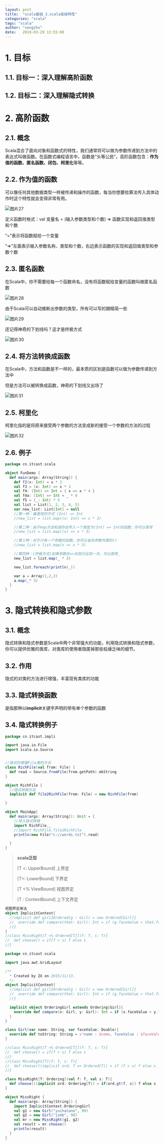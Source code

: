 ```yaml
---
layout: post
title:  "scala基础_3.scala高级特性"
categories: "scala"
tags: "scala"
author: "songzhx"
date:   2019-03-29 13:55:00 
---
```


 

# 1. 目标

## 1.1. 目标一：深入理解高阶函数

## 1.2. 目标二：深入理解隐式转换

# 2. 高阶函数

## 2.1. 概念

Scala混合了面向对象和函数式的特性，我们通常将可以做为参数传递到方法中的表达式叫做函数。在函数式编程语言中，函数是“头等公民”，高阶函数包含：**作为值的函数、匿名函数、闭包、柯里化**等等。

## 2.2. 作为值的函数

可以像任何其他数据类型一样被传递和操作的函数，每当你想要给算法传入具体动作时这个特性就会变得非常有用。

![图片27](https://tva1.sinaimg.cn/large/006y8mN6gy1g6fcyucvmgj30nt06gab7.jpg) 

定义函数时格式：val 变量名 = (输入参数类型和个数) => 函数实现和返回值类型和个数

“=”表示将函数赋给一个变量

“=>”左面表示输入参数名称、类型和个数，右边表示函数的实现和返回值类型和参数个数

## 2.3. 匿名函数

在Scala中，你不需要给每一个函数命名，没有将函数赋给变量的函数叫做匿名函数

![图片28](https://tva1.sinaimg.cn/large/006y8mN6gy1g6fcyuqeamj30nu05raap.jpg)

 

由于Scala可以自动推断出参数的类型，所有可以写的跟精简一些

![图片29](https://tva1.sinaimg.cn/large/006y8mN6gy1g6fcyv6x43j30me02odfx.jpg)

 

还记得神奇的下划线吗？这才是终极方式

![图片30](https://tva1.sinaimg.cn/large/006y8mN6gy1g6fcyx66imj30l702paa9.jpg)

 

## 2.4. 将方法转换成函数

在Scala中，方法和函数是不一样的，最本质的区别是函数可以做为参数传递到方法中

但是方法可以被转换成函数，神奇的下划线又出场了

![图片31](https://tva1.sinaimg.cn/large/006y8mN6gy1g6fcyy28drj30o1078wfh.jpg)

 

## 2.5. 柯里化

柯里化指的是将原来接受两个参数的方法变成新的接受一个参数的方法的过程

![图片32](https://tva1.sinaimg.cn/large/006y8mN6gy1g6fcyz5cn6j30p10960up.jpg)



## 2.6. 例子

```scala
package cn.itcast.scala

object FunDemo {
  def main(args: Array[String]) {
    def f2(x: Int) = x * 2
    val f3 = (x: Int) => x * 3
    val f4: (Int) => Int = { x => x * 4 }
    val f4a: (Int) => Int = _ * 4
    val f5 = (_: Int) * 5
    val list = List(1, 2, 3, 4, 5)
    var new_list: List[Int] = null
    //第一种：最直观的方式 (Int) => Int
    //new_list = list.map((x: Int) => x * 3)

    //第二种：由于map方法知道你会传入一个类型为(Int) => Int的函数，你可以简写
    //new_list = list.map((x) => x * 3)

    //第三种：对于只有一个参数的函数，你可以省去参数外围的()
    //new_list = list.map(x => x * 3)

    //第四种：(终极方式)如果参数在=>右侧只出现一次，可以使用_
    new_list = list.map(_ * 3)

    new_list.foreach(println(_))

    var a = Array(1,2,3)
    a.map(_* 3)
  }
}
```


# 3. 隐式转换和隐式参数

## 3.1. 概念

隐式转换和隐式参数是Scala中两个非常强大的功能，利用隐式转换和隐式参数，你可以提供优雅的类库，对类库的使用者隐匿掉那些枯燥乏味的细节。

## 3.2. 作用

隐式的对类的方法进行增强，丰富现有类库的功能

## 3.3. 隐式转换函数

是指那种以**implicit**关键字声明的带有单个参数的函数



## 3.4. 隐式转换例子

```scala
package cn.itcast.impli

import java.io.File
import scala.io.Source


//隐式的增强File类的方法
class RichFile(val from: File) {
  def read = Source.fromFile(from.getPath).mkString
}

object RichFile {
  //隐式转换方法
  implicit def file2RichFile(from: File) = new RichFile(from)

}

object MainApp{
  def main(args: Array[String]): Unit = {
    //导入隐式转换
    import RichFile._
    //import RichFile.file2RichFile
    println(new File("c://words.txt").read)

  }
}

```



> **scala泛型**
>
> [T <: UpperBound] 上界定
>
> [T>: LowerBound]  下界定
>
> [T <% ViewBound] 视图界定
>
> [T : ContextBound] 上下文界定

```scala
视图界定用法
object ImplicitContext{
  //implicit def girl2Ordered(g : Girl) = new Ordered[Girl]{
  //  override def compare(that: Girl): Int = if (g.faceValue > that.faceValue) 1 else -1
  //}
}
//class MissRight[T <% Ordered[T]](f: T, s: T){
//  def choose() = if(f > s) f else s
//}

```



```scala
package cn.itcast.scala

import java.awt.GridLayout

/**
  * Created by ZX on 2015/11/13.
  */
object ImplicitContext{
  //implicit def girl2Ordered(g : Girl) = new Ordered[Girl]{
  //  override def compare(that: Girl): Int = if (g.faceValue > that.faceValue) 1 else -1
  //}

  implicit object OrderingGirl extends Ordering[Girl]{
    override def compare(x: Girl, y: Girl): Int = if (x.faceValue > y.faceValue) 1 else -1
  }
}

class Girl(var name: String, var faceValue: Double){
  override def toString: String = s"name : $name, faveValue : $faceValue"
}

//class MissRight[T <% Ordered[T]](f: T, s: T){
//  def choose() = if(f > s) f else s
//}
//class MissRight[T](f: T, s: T){
//  def choose()(implicit ord: T => Ordered[T]) = if (f > s) f else s
//}

class MissRight[T: Ordering](val f: T, val s: T){
  def choose()(implicit ord: Ordering[T]) = if(ord.gt(f, s)) f else s
}

object MissRight {
  def main(args: Array[String]) {
    import ImplicitContext.OrderingGirl
    val g1 = new Girl("yuihatano", 99)
    val g2 = new Girl("jzmb", 98)
    val mr = new MissRight(g1, g2)
    val result = mr.choose()
    println(result)
  }
}

```
